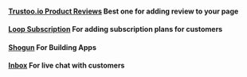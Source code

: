 
#### [Trustoo.io Product Reviews](https://admin.shopify.com/store/forminimalist/apps/sealapps-product-review) Best one for adding review to your page

#### [Loop Subscription](https://apps.shopify.com/loop-subscriptions)  For adding subscription plans for customers 

#### [Shogun](https://apps.shopify.com/shogun) For Building Apps

#### [Inbox](https://apps.shopify.com/inbox) For live chat with customers

